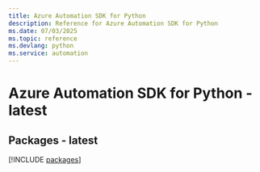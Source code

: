 ```yaml
---
title: Azure Automation SDK for Python
description: Reference for Azure Automation SDK for Python
ms.date: 07/03/2025
ms.topic: reference
ms.devlang: python
ms.service: automation
---
```

# Azure Automation SDK for Python - latest
## Packages - latest
[!INCLUDE [packages](automation-index.md)]